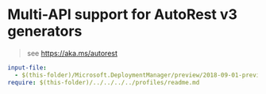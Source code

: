 # Multi-API support for AutoRest v3 generators

> see https://aka.ms/autorest

``` yaml $(enable-multi-api)
input-file:
  - $(this-folder)/Microsoft.DeploymentManager/preview/2018-09-01-preview/deploymentmanager.json
require: $(this-folder)/../../../../profiles/readme.md
```
